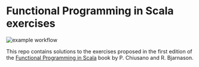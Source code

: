 # Functional Programming in Scala exercises
![example workflow](https://github.com/github/docs/actions/workflows/main.yml/badge.svg?branch=main)

This repo contains solutions to the exercises proposed in the first edition of the [Functional Programming in Scala](https://www.manning.com/books/functional-programming-in-scala)
book by P. Chiusano and R. Bjarnason.